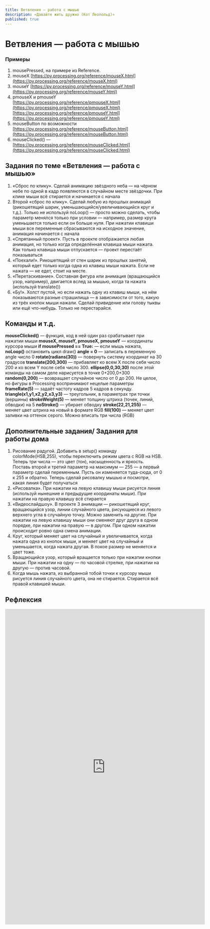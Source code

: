 ```yaml
---
title: Ветвления — работа с мышью
description: «Давайте жить дружно (Кот Леопольд)»
published: true
---
```


# Ветвления — работа с мышью



### Примеры 

1. mousePressed, на примере из Reference. 
1. mouseX [https://py.processing.org/reference/mouseX.html](https://py.processing.org/reference/mouseX.html) 
1. mouseY [https://py.processing.org/reference/mouseY.html](https://py.processing.org/reference/mouseY.html)
1. pmouseX и pmouseY
[https://py.processing.org/reference/pmouseX.html](https://py.processing.org/reference/pmouseX.html)
[https://py.processing.org/reference/pmouseY.html](https://py.processing.org/reference/pmouseY.html)
1. mouseButton по возможности [https://py.processing.org/reference/mouseButton.html](https://py.processing.org/reference/mouseButton.html) 
1. mouseClicked() — [https://py.processing.org/reference/mouseClicked.html](https://py.processing.org/reference/mouseClicked.html) 


## Задания по теме «Ветвления — работа с мышью»

1. «Сброс по клику». Сделай анимацию звёздного неба — на чёрном небе по одной в кадр появляются в случайном месте звёздочки. При клике мыши всё стирается и начинается с начала
2. Второй «сброс по клику». Сделай любую из прошлых анимаций (рикошетящий шарик, уменьшающийся/увеличивающийся круг и т.д.). Только не используй noLoop() — просто можно сделать, чтобы параметр менялся только при условии — например, размер круга уменьшается только если он больше нуля.
При нажатии клавиши мыши все переменные сбрасываются на исходное значение, анимация начинается с начала
3. «Спрятанный проект». Пусть в проекте отображается любая анимация, но  только когда определённая клавиша мыши нажата. Как только клавиша мыши отпускается — проект перестаёт показываться
4. «Поехали!». Рикошетящий  от стен шарик из прошлых занятий, который едет только когда одна из клавиш мыши нажата. Если не нажата — не едет, стоит на месте.
5. «Перетаскивание». Составная фигура или анимация (вращающийся узор, например), двигается вслед за мышью, когда та нажата (используй translate())
6. «Бу!». Холст пустой, но если нажать одну из клавиш мыши, на нём показываются разные страшилища — в зависимости от того, какую из трёх кнопок мыши нажали. Сделай привидение или голову тыквы или ещё что-нибудь. Только не перестарайся.



## Команды и т.д.

**mouseClicked()**  — функция, код в ней один раз срабатывает при нажатии мыши
**mouseX, mouseY, pmouseX, pmouseY** — координаты курсора мыши 
**if mousePressed == True:** — если мышь нажата, 
    **noLoop()** остановить цикл draw() 
**angle = 0** — записать в переменную angle число 0
**rotate(radians(30))** — повернуть систему координат на 30 градусов
**translate(200,300)** — прибавляет ко всем X после себя число 200 и ко всем Y после себя число 300. **ellipse(0,0,30,30)** после этой команды на самом деле нарисуется в точке 0+200,0+300
**random(0,200)** — возвращает случайное число от 0 до 200. Не целое, но фигуры в Processing воспринимают нецелые параметры
**frameRate(5)** — задаёт частоту кадров 5 кадров в секунду.
**triangle(x1,y1,x2,y2,x3,y3)** — треугольник, в параметрах три точки (вершины)
**strokeWeight(5)** — меняет толщину штриха (точек, линий, обводки) на 5
**noStroke()** — убирает обводку
**stroke(22,21,255)** — меняет цвет штриха на новый в формате RGB
**fill(100)** — меняет цвет заливки на оттенок серого. Можно вписать три числа (RGB)

## Дополнительные задания/ Задания для работы дома

1. Рисование радугой. Добавить в setup() команду colorMode(HSB,255), чтобы переключить режим цвета с RGB на HSB. Теперь три числа — это цвет (тон), насыщенность и яркость. Поставь второй и третий параметр на максимум — 255 — а первый параметр сделай переменным. Пусть он изменяется туда-сюда, от 0 к 255 и обратно. Теперь сделай рисовалку мышью и посмотри, какая линия будет получаться
2. «Рисовалка». При нажатии на левую клавишу мыши рисуется линия (используй нынешние и предыдущие координаты мыши). При нажатии на правую клавишу всё стирается
3. «Видеослайдшоу». В проекте 3 анимации — рикошетящий круг, вращающийся узор, линии случайного цвета, рисующиеся из левого верхнего угла в случайную точку. Можно заменить на другие. При нажатии на левую клавишу мыши они сменяют друг друга в одном порядке, при нажатии на правую — в другом. При одном нажатии происходит ровно одна смена анимации. 
4. Круг, который меняет цвет на случайный и увеличивается, когда нажата одна из кнопок мыши, и меняет цвет на случайный и уменьшается, когда нажата другая. В покое размер не меняется и цвет тоже.
6. Вращающийся узор, который вращается только при нажатии кнопки мыши. При нажатии на одну — по часовой стрелке, при нажатии на другую — против часовой.
7. Когда мышь нажата, из выбранной тобой точки к курсору мыши рисуется линия случайного цвета, она не стирается. Стирается всё правой клавишей мыши.


## Рефлексия

<iframe src="https://docs.google.com/forms/d/e/1FAIpQLSds98rGZvg-fpJo1z5EJXWXaOQ_8QSA5zIJ7RWxOGKqmeAytA/viewform?embedded=true" width="640" height="1009" frameborder="0" marginheight="0" marginwidth="0">Загрузка…</iframe>
